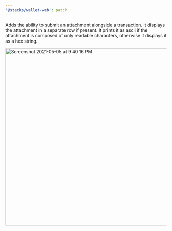 ```yaml
---
'@stacks/wallet-web': patch
---
```


Adds the ability to submit an attachment alongside a transaction. It displays the attachment in a separate row if present. It prints it as ascii if the attachment is composed of only readable characters, otherwise it displays it as a hex string.

<img width="554" alt="Screenshot 2021-05-05 at 9 40 16 PM" src="https://user-images.githubusercontent.com/5727806/117242873-f936c200-adea-11eb-83f3-8054b8029c58.png">
